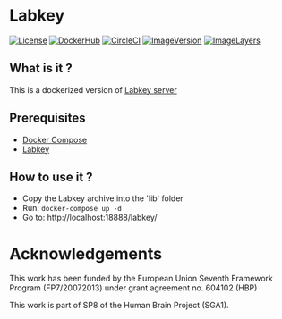 # Labkey

[![License](https://img.shields.io/badge/license-Apache--2.0-blue.svg)](http://www.labkey.com/products-services/labkey-server/download-community-edition/) [![DockerHub](https://img.shields.io/badge/docker-lren%2Flabkey-008bb8.svg)](https://hub.docker.com/r/lren/labkey/) [![CircleCI](https://circleci.com/gh/LREN-CHUV/labkey-docker/tree/master.svg?style=svg)](https://circleci.com/gh/LREN-CHUV/labkey-docker/tree/master) [![ImageVersion](https://images.microbadger.com/badges/version/lren/labkey.svg)](https://hub.docker.com/r/lren/labkey/tags "lren/labkey image tags") [![ImageLayers](https://images.microbadger.com/badges/image/lren/labkey.svg)](https://microbadger.com/#/images/lren/labkey "lren/labkey on microbadger")

## What is it ?

This is a dockerized version of [Labkey server](http://www.labkey.com/products-services/labkey-server/)

## Prerequisites

* [Docker Compose](https://docs.docker.com/compose/)
* [Labkey](http://www.labkey.com/products-services/labkey-server/download-community-edition/)

## How to use it ?

* Copy the Labkey archive into the 'lib' folder
* Run: `docker-compose up -d`
* Go to: http://localhost:18888/labkey/

# Acknowledgements

This work has been funded by the European Union Seventh Framework Program (FP7/2007­2013) under grant agreement no. 604102 (HBP)

This work is part of SP8 of the Human Brain Project (SGA1).
